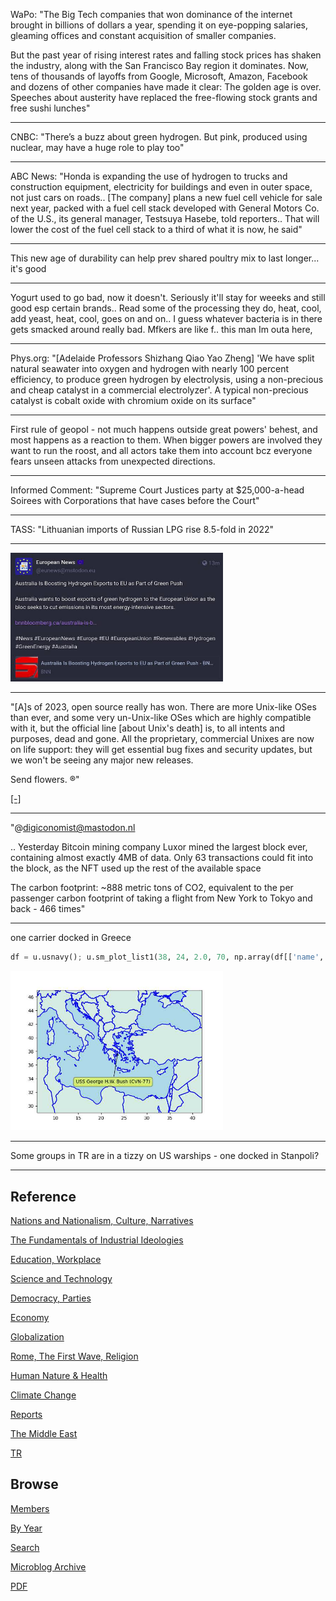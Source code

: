 
WaPo: "The Big Tech companies that won dominance of the internet
brought in billions of dollars a year, spending it on eye-popping
salaries, gleaming offices and constant acquisition of smaller
companies.

But the past year of rising interest rates and falling stock prices
has shaken the industry, along with the San Francisco Bay region it
dominates. Now, tens of thousands of layoffs from Google, Microsoft,
Amazon, Facebook and dozens of other companies have made it clear: The
golden age is over. Speeches about austerity have replaced the
free-flowing stock grants and free sushi lunches"

---

CNBC: "There’s a buzz about green hydrogen. But pink, produced using
nuclear, may have a huge role to play too"

---

ABC News: "Honda is expanding the use of hydrogen to trucks and
construction equipment, electricity for buildings and even in outer
space, not just cars on roads..  [The company] plans a new fuel cell
vehicle for sale next year, packed with a fuel cell stack developed
with General Motors Co. of the U.S., its general manager, Testsuya
Hasebe, told reporters..  That will lower the cost of the fuel cell
stack to a third of what it is now, he said"

---

This new age of durability can help prev shared poultry mix to last
longer... it's good

---

Yogurt used to go bad, now it doesn't. Seriously it'll stay for weeeks
and still good esp certain brands.. Read some of the processing they
do, heat, cool, add yeast, heat, cool, goes on and on.. I guess
whatever bacteria is in there gets smacked around really bad. Mfkers
are like f.. this man Im outa here,

---

Phys.org: "[Adelaide Professors Shizhang Qiao Yao Zheng] 'We have
split natural seawater into oxygen and hydrogen with nearly 100
percent efficiency, to produce green hydrogen by electrolysis, using a
non-precious and cheap catalyst in a commercial electrolyzer'. A
typical non-precious catalyst is cobalt oxide with chromium oxide on
its surface"

---

First rule of geopol - not much happens outside great powers' behest,
and most happens as a reaction to them. When bigger powers are
involved they want to run the roost, and all actors take them into
account bcz everyone fears unseen attacks from unexpected directions.

---

Informed Comment: "Supreme Court Justices party at $25,000-a-head
Soirees with Corporations that have cases before the Court"

---

TASS: "Lithuanian imports of Russian LPG rise 8.5-fold in 2022"

---

<img width='340' src='mbl/2023/toot_oz.jpg'/> 

---

"[A]s of 2023, open source really has won. There are more Unix-like
OSes than ever, and some very un-Unix-like OSes which are highly
compatible with it, but the official line [about Unix's death] is, to
all intents and purposes, dead and gone. All the proprietary,
commercial Unixes are now on life support: they will get essential bug
fixes and security updates, but we won't be seeing any major new
releases.

Send flowers. ®"

[[-]](https://www.theregister.com/2023/01/17/unix_is_dead/)

---

"@digiconomist@mastodon.nl

.. Yesterday Bitcoin mining company Luxor mined the largest block ever,
containing almost exactly 4MB of data. Only 63 transactions could fit
into the block, as the NFT used up the rest of the available space

The carbon footprint: ~888 metric tons of CO2, equivalent to the per
passenger carbon footprint of taking a flight from New York to Tokyo
and back - 466 times"

---

one carrier docked in Greece

```python
df = u.usnavy(); u.sm_plot_list1(38, 24, 2.0, 70, np.array(df[['name','lat','lon']]))
```

<img width='340' src='mbl/2023/agean1.jpg'/> 

---

Some groups in TR are in a tizzy on US warships - one docked in Stanpoli?

---

## Reference

[Nations and Nationalism, Culture, Narratives](2013/02/nations-and-nationalism.html)

[The Fundamentals of Industrial Ideologies](2011/04/fundamentals-of-industrial-ideologies.html)

[Education, Workplace](2017/09/education-workplace.html)

[Science and Technology](2018/09/science-technology.html)

[Democracy, Parties](2016/11/democracy.html)

[Economy](2018/05/economy.html)

[Globalization](2018/09/globalization.html)

[Rome, The First Wave, Religion](2017/12/rome.html)

[Human Nature & Health](2020/07/human-nature.html)

[Climate Change](2018/12/climate.html)

[Reports](2019/05/reports.html)

[The Middle East](2019/07/middleeast.html)

[TR](../tr)

## Browse

[Members](2022/08/members.html)

[By Year](years.html)

[Search](search.html)

[Microblog Archive](mbl/index.html)

[PDF](https://drive.google.com/uc?export=view&id=1FSi-1MnqXVq_PVTEXzzflwN8-7h92N_R)
